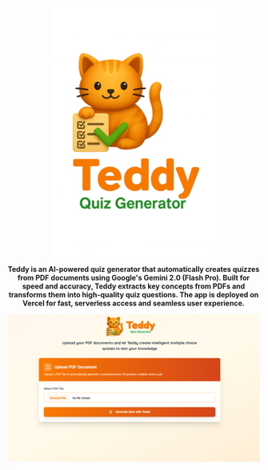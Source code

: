 

<div align="center">
  <img src="image.png" height="500px"/>
<div>


**Teddy is an AI-powered quiz generator that automatically creates quizzes from PDF documents using Google's Gemini 2.0 (Flash Pro). Built for speed and accuracy, Teddy extracts key concepts from PDFs and transforms them into high-quality quiz questions. The app is deployed on Vercel for fast, serverless access and seamless user experience.**


<img src="image-1.png"/>


